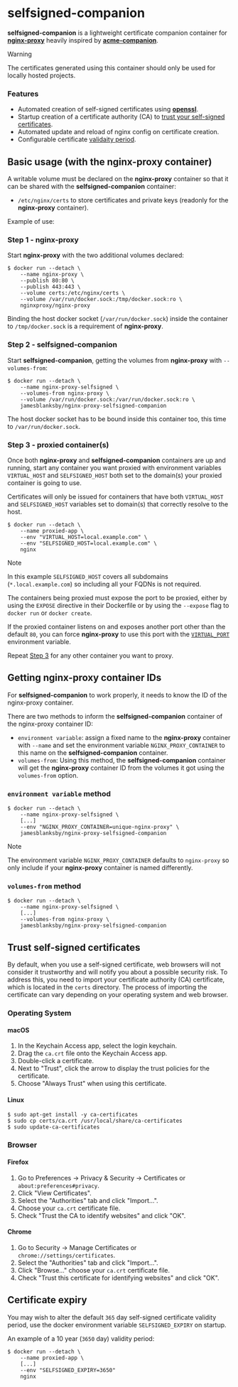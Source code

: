 # selfsigned-companion

**selfsigned-companion** is a lightweight certificate companion container for [**nginx-proxy**](https://github.com/nginx-proxy/nginx-proxy) heavily inspired by [**acme-companion**](https://github.com/nginx-proxy/acme-companion).

> [!WARNING]
> The certificates generated using this container should only be used for locally hosted projects.

### Features
* Automated creation of self-signed certificates using [**openssl**](https://github.com/openssl/openssl).
* Startup creation of a certificate authority (CA) to [trust your self-signed certificates](#trust-self-signed-certificates).
* Automated update and reload of nginx config on certificate creation.
* Configurable certificate [validaity period](#certificate-expiry).

## Basic usage (with the nginx-proxy container)

A writable volume must be declared on the **nginx-proxy** container so that it can be shared with the **selfsigned-companion** container:

* `/etc/nginx/certs` to store certificates and private keys (readonly for the **nginx-proxy** container).

Example of use:

### Step 1 - nginx-proxy

Start **nginx-proxy** with the two additional volumes declared:

```shell
$ docker run --detach \
    --name nginx-proxy \
    --publish 80:80 \
    --publish 443:443 \
    --volume certs:/etc/nginx/certs \
    --volume /var/run/docker.sock:/tmp/docker.sock:ro \
    nginxproxy/nginx-proxy
```

Binding the host docker socket (`/var/run/docker.sock`) inside the container to `/tmp/docker.sock` is a requirement of **nginx-proxy**.

### Step 2 - selfsigned-companion

Start **selfsigned-companion**, getting the volumes from **nginx-proxy** with `--volumes-from`:

```shell
$ docker run --detach \
    --name nginx-proxy-selfsigned \
    --volumes-from nginx-proxy \
    --volume /var/run/docker.sock:/var/run/docker.sock:ro \
    jamesblanksby/nginx-proxy-selfsigned-companion
```

The host docker socket has to be bound inside this container too, this time to `/var/run/docker.sock`.

### Step 3 - proxied container(s)

Once both **nginx-proxy** and **selfsigned-companion** containers are up and running, start any container you want proxied with environment variables `VIRTUAL_HOST` and `SELFSIGNED_HOST` both set to the domain(s) your proxied container is going to use.

Certificates will only be issued for containers that have both `VIRTUAL_HOST` and `SELFSIGNED_HOST` variables set to domain(s) that correctly resolve to the host.

```shell
$ docker run --detach \
    --name proxied-app \
    --env "VIRTUAL_HOST=local.example.com" \
    --env "SELFSIGNED_HOST=local.example.com" \
    nginx
```

> [!NOTE]
> In this example `SELFSIGNED_HOST` covers all subdomains (`*.local.example.com`) so including all your FQDNs is not required.

The containers being proxied must expose the port to be proxied, either by using the `EXPOSE` directive in their Dockerfile or by using the `--expose` flag to `docker run` or `docker create`.

If the proxied container listens on and exposes another port other than the default `80`, you can force **nginx-proxy** to use this port with the [`VIRTUAL_PORT`](https://github.com/nginx-proxy/nginx-proxy#virtual-ports) environment variable.

Repeat [Step 3](#step-3---proxied-containers) for any other container you want to proxy.

## Getting nginx-proxy container IDs

For **selfsigned-companion** to work properly, it needs to know the ID of the nginx-proxy container.

There are two methods to inform the **selfsigned-companion** container of the nginx-proxy container ID:
* `environment variable`: assign a fixed name to the **nginx-proxy** container with `--name` and set the environment variable `NGINX_PROXY_CONTAINER` to this name on the **selfsigned-companion** container.
* `volumes-from`: Using this method, the **selfsigned-companion** container will get the **nginx-proxy** container ID from the volumes it got using the `volumes-from` option.

### `environment variable` method

```shell
$ docker run --detach \
    --name nginx-proxy-selfsigned \
    [...]
    --env "NGINX_PROXY_CONTAINER=unique-nginx-proxy" \
    jamesblanksby/nginx-proxy-selfsigned-companion
```

> [!NOTE]
> The environment variable `NGINX_PROXY_CONTAINER` defaults to `nginx-proxy` so only include if your **nginx-proxy** container is named differently. 

### `volumes-from` method

```shell
$ docker run --detach \
    --name nginx-proxy-selfsigned \
    [...]
    --volumes-from nginx-proxy \
    jamesblanksby/nginx-proxy-selfsigned-companion
```

## Trust self-signed certificates

By default, when you use a self-signed certificate, web browsers will not consider it trustworthy and will notify you about a possible security risk. To address this, you need to import your certificate authority (CA) certificate, which is located in the `certs` directory. The process of importing the certificate can vary depending on your operating system and web browser.

### Operating System

#### macOS

1. In the Keychain Access app, select the login keychain.
2. Drag the `ca.crt` file onto the Keychain Access app.
3. Double-click a certificate.
4. Next to "Trust", click the arrow to display the trust policies for the certificate.
5. Choose "Always Trust" when using this certificate.

#### Linux

```shell
$ sudo apt-get install -y ca-certificates
$ sudo cp certs/ca.crt /usr/local/share/ca-certificates
$ sudo update-ca-certificates
```

### Browser

#### Firefox

1. Go to Preferences → Privacy & Security → Certificates or `about:preferences#privacy`.
2. Click "View Certificates".
3. Select the "Authorities" tab and click "Import…".
4. Choose your `ca.crt` certificate file.
5. Check "Trust the CA to identify websites" and click "OK".

#### Chrome

1. Go to Security → Manage Certificates or `chrome://settings/certificates`.
2. Select the "Authorities" tab and click "Import…".
3. Click "Browse…" choose your `ca.crt` certificate file.
4. Check "Trust this certificate for identifying websites" and click "OK".

## Certificate expiry

You may wish to alter the default `365` day self-signed certificate validity period, use the docker environment variable `SELFSIGNED_EXPIRY` on startup.

An example of a 10 year (`3650` day) validity period:

```shell
$ docker run --detach \
    --name proxied-app \
    [...]
    --env "SELFSIGNED_EXPIRY=3650"
    nginx
```
